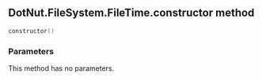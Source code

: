 ## DotNut.FileSystem.FileTime.constructor method


```lua
constructor()
```


### Parameters

This method has no parameters.

